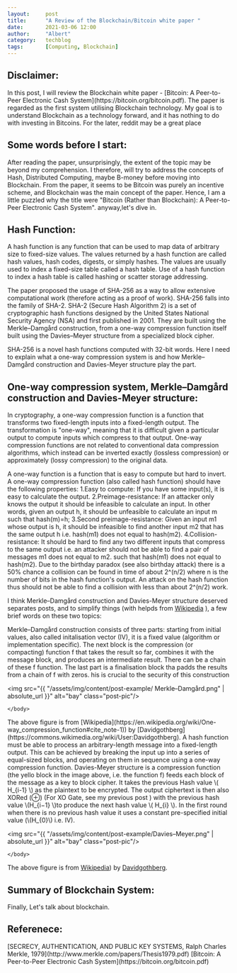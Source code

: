 ```yaml
---
layout:     post
title:      "A Review of the Blockchain/Bitcoin white paper "
date:       2021-03-06 12:00
author:     "Albert"
category:   techblog
tags:       [Computing, Blockchain] 
---
```


<html>
<head>
  <!-- Global site tag (gtag.js) - Google Analytics -->
<script async src="https://www.googletagmanager.com/gtag/js?id=G-QY6RDJK8PM"></script>
<script>
  window.dataLayer = window.dataLayer || [];
  function gtag(){dataLayer.push(arguments);}
  gtag('js', new Date());

  gtag('config', 'G-QY6RDJK8PM');
</script>
  <meta charset="utf-8">
  <meta name="viewport" content="width=device-width">
  <title>MathJax example</title>
  <script src="https://polyfill.io/v3/polyfill.min.js?features=es6"></script>
  <script id="MathJax-script" async
          src="https://cdn.jsdelivr.net/npm/mathjax@3/es5/tex-mml-chtml.js">
  </script>
</head>
<body>
 
</body>
</html>


 <h2 class="section-heading">Disclaimer:  </h2>
 In this post, I will review the Blockchain white paper - [Bitcoin: A Peer-to-Peer Electronic Cash System](https://bitcoin.org/bitcoin.pdf). The paper is regarded 
 as the first system utilising Blockchain technology. My goal is to understand Blockchain as a technology forward, and it has nothing to do with investing in Bitcoins. For the later, reddit may be a great place

 <h2 class="section-heading"> Some words before I start:  </h2>
 After reading the paper, unsurprisingly, the extent of the topic may be beyond my comprehension. I therefore, will try to address the concepts of Hash, Distributed Computing, maybe B-money before moving into Blockchain. From the paper, it seems to be Bitcoin was purely an incentive scheme, and Blockchain was the main concept of the paper. Hence, I am a little puzzled why the title were "Bitcoin (Rather than Blockchain): A Peer-to-Peer Electronic Cash System". anyway,let's dive in.
 
 <h2 class="section-heading"> Hash Function:  </h2>
 A hash function is any function that can be used to map data of arbitrary size to fixed-size values. The values returned by a hash function are called hash values, hash codes, digests, or simply hashes. The values are usually used to index a fixed-size table called a hash table. Use of a hash function to index a hash table is called hashing or scatter storage addressing.
 
The paper proposed the usage of SHA-256 as a way to allow extensive computational work (therefore acting as a proof of work). SHA-256 falls into the family of SHA-2. SHA-2 (Secure Hash Algorithm 2) is a set of cryptographic hash functions designed by the United States National Security Agency (NSA) and first published in 2001. They are built using the Merkle–Damgård construction, from a one-way compression function itself built using the Davies–Meyer structure from a specialized block cipher.

SHA-256 is a novel hash functions computed with 32-bit words. Here I need to explain what a one-way compression system is and how Merkle–Damgård construction and Davies-Meyer structure play the part. 


 <h2 class="section-heading"> One-way compression system, Merkle–Damgård construction and Davies-Meyer structure:  </h2>
In cryptography, a one-way compression function is a function that transforms two fixed-length inputs into a fixed-length output. The transformation is "one-way", meaning that it is difficult given a particular output to compute inputs which compress to that output. One-way compression functions are not related to conventional data compression algorithms, which instead can be inverted exactly (lossless compression) or approximately (lossy compression) to the original data. 

A one-way function is a function that is easy to compute but hard to invert. A one-way compression function (also called hash function) should have the following properties:
1.Easy to compute: If you have some input(s), it is easy to calculate the output.
2.Preimage-resistance: If an attacker only knows the output it should be infeasible to calculate an input. In other words, given an output h, it should be unfeasible to calculate an input m such that hash(m)=h;
3.Second preimage-resistance: Given an input m1 whose output is h, it should be infeasible to find another input m2 that has the same output h i.e. hash(m1) does not equal to hash(m2).
4.Collision-resistance: It should be hard to find any two different inputs that compress to the same output i.e. an attacker should not be able to find a pair of messages m1 does not equal to m2. such that hash(m1) does not equal to hash(m2).  Due to the birthday paradox (see also birthday attack) there is a 50% chance a collision can be found in time of about 2^(n/2)  where n is the number of bits in the hash function's output. An attack on the hash function thus should not be able to find a collision with less than about 2^(n/2) work. 

I think Merkle–Damgård construction and Davies-Meyer structure deserved separates posts, and to simplify things (with helpds from [Wikipedia](https://en.wikipedia.org/wiki/One-way_compression_function#cite_note-1) ), a few brief words on these two topics:

Merkle–Damgård construction consists of three parts: starting from initial values, also called initalisation vector (IV), it is a fixed value (algorithm or implementation specific). The next block is the compression (or compacting) function f that takes the result so far, combines it with the message block, and produces an intermediate result. There can be a chain of these f function. The last part is a finalisation block tha padds the results from a chain of f with zeros.  his is crucial to the security of this construction
<html>
  <body>

<img src="{{ "/assets/img/content/post-example/ Merkle–Damgård.png" | absolute_url }}" alt="bay" class="post-pic"/>

    </body>
</html>
The above figure is from [Wikipedia](https://en.wikipedia.org/wiki/One-way_compression_function#cite_note-1)) by [Davidgothberg](https://commons.wikimedia.org/wiki/User:Davidgothberg). A hash function must be able to process an arbitrary-length message into a fixed-length output. This can be achieved by breaking the input up into a series of equal-sized blocks, and operating on them in sequence using a one-way compression function.

<html>
  <body>
Davies-Meyer structure is a compression function (the yello block in the image above, i.e. the function f) feeds each block of the message as a key to block cipher. It takes the previous Hash value  \( H_{i-1} \) as the plaintext to be encrypted. The output ciphertext is then also XORed (⊕) (For XO Gate, see my previous post ) with the previous hash value \(H_{i−1} \)to produce the next hash value  \( H_{i} \). In the first round when there is no previous hash value it uses a constant pre-specified initial value (\(H_{0}\) i.e. IV).

   </body>
</html>

<html>
  <body>

<img src="{{ "/assets/img/content/post-example/Davies–Meyer.png" | absolute_url }}" alt="bay" class="post-pic"/>

    </body>
</html>

The above figure is from [Wikipedia](https://en.wikipedia.org/wiki/One-way_compression_function#cite_note-1)) by [Davidgothberg](https://commons.wikimedia.org/wiki/User:Davidgothberg). 

<h2 class="section-heading"> Summary of Blockchain System:  </h2>
Finally, Let's talk about blockchain. 

 <h2 class="section-heading"> Referenece:  </h2>
[SECRECY, AUTHENTICATION, AND PUBLIC KEY SYSTEMS, Ralph Charles Merkle, 1979](http://www.merkle.com/papers/Thesis1979.pdf)
[Bitcoin: A Peer-to-Peer Electronic Cash System](https://bitcoin.org/bitcoin.pdf)
